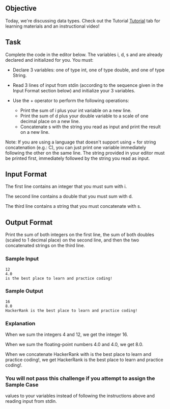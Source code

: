 ## Objective
Today, we're discussing data types. Check out the Tutorial
[Tutorial](https://www.hackerrank.com/challenges/30-data-types/tutorial) tab for learning materials and an instructional video!

## Task
Complete the code in the editor below. The variables i, d, s and  are already declared and initialized for you. You must:

* Declare 3 variables: one of type int, one of type double, and one of type String.

* Read 3 lines of input from stdin (according to the sequence given in the Input Format section below) and initialize your 3 variables.

* Use the + operator to perform the following operations:

    * Print the sum of i plus your int variable on a new line.
    * Print the sum of d plus your double variable to a scale of one decimal place on a new line.
    * Concatenate s with the string you read as input and print the result on a new line.

Note: If you are using a language that doesn't support using + for string concatenation (e.g.: C), you can just print one variable immediately following the other on the same line. The string provided in your editor must be printed first, immediately followed by the string you read as input.

## Input Format

The first line contains an integer that you must sum with i.

The second line contains a double that you must sum with d.

The third line contains a string that you must concatenate with s.

## Output Format

Print the sum of both integers on the first line, the sum of both doubles (scaled to 1 decimal place) on the second line, and then the two concatenated strings on the third line.

### Sample Input
````
12
4.0
is the best place to learn and practice coding!
````
### Sample Output

````
16
8.0
HackerRank is the best place to learn and practice coding!
````
### Explanation

When we sum the integers 4 and 12, we get the integer 16.

When we sum the floating-point numbers 4.0  and 4.0, we get 8.0.

When we concatenate HackerRank with is the best place to learn and practice coding!, we get HackerRank is the best place to learn and practice coding!.

### You will not pass this challenge if you attempt to assign the Sample Case 

values to your variables instead of following the instructions above and reading input from stdin.